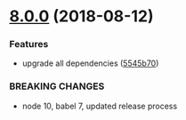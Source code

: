 # [8.0.0](https://github.com/makeomatic/ms-mailer/compare/v7.0.7...v8.0.0) (2018-08-12)


### Features

* upgrade all dependencies ([5545b70](https://github.com/makeomatic/ms-mailer/commit/5545b70))


### BREAKING CHANGES

* node 10, babel 7, updated release process
